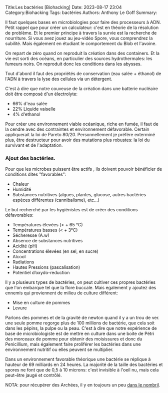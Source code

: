 Title:Les bactéries [Biohacking]
Date: 2023-08-17 23:04
Category:Biohacking
Tags: bactéries
Authors: Anthony Le Goff
Summary:

Il faut quelques bases en microbiologies pour faire des processeurs à ADN. Petit rappel que pour créer un calculateur: c'est en théorie de la résolution de problème. Et le premier principe à travers la survie est la recherche de nourriture. Si vous avez jouez au jeu-vidéo Spore, vous comprendrez la subilité. Mais également en étudiant le comportement du Blob et l'avoine. 

On repart de zéro quand on reproduit la création dans des containers. Et la vie est sorti des océans, en particulier des sources hydrothermales: les fumeurs noirs. On reproduit donc les conditions dans les abysses.

Tout d'abord il faut des propriétés de conservation (eau salée + éthanol) de l'ADN à travers la lyse des cellules via un détergent.

C'est à dire que notre couveuse de la création dans une batterie nucléaire doit être composé d'un électrolyte:

* 66% d'eau salée
* 22% Liquide vaiselle
* 4% d'ethanol

Pour créer une environnement viable océanique, riche en fumée, il faut de la cendre avec des contraintes et environnement défavorable. Certain appliquerait la loi de Pareto 80/20. Personnellement je préfére exterminé plus, être destructeur pour avoir des mutations plus robustes: la loi du survivant et de l'adaptation.

### Ajout des bactéries.

Pour que les microbes puissent être actifs , ils doivent pouvoir bénéficier de conditions dites "favorables":

* Chaleur
* Humidité
* Substances nutritives (algues, plantes, glucose, autres bactéries espèces différentes (cannibalisme), etc...)

Le but recherché par les hygiénistes est de créer des conditions défavorables:

* Températures élevées (> + 65 °C)
* Températures basses (< + 3°C)
* Sécheresse (A.w)
* Absence de substances nutritives
* Acidité (pH)
* Concentrations élevées (en sel, en sucre)
* Alcool
* Radiations
* Hautes Pressions (pascalisation)
* Potentiel d’oxydo-reduction

Il y a plusieurs types de bactéries, on peut cultiver ces propres bactéries que l'on embarque tel que la flore buccale. Mais egalement y ajoutez des ennemis qui proviennent de milieu de culture différent: 

* Mise en culture de pommes
* Levure

Parlons des pommes et de la gravité de newton quand il y a un trou de ver. une seule pomme regorge plus de 100 millions de bactérie, que cela soit dans les pépins, la pulpe ou la peau. C'est à dire que notre expérience de base de microbiologiste est de mettre en culture dans une boite de Pétri des morceaux de pomme pour obtenir des moisissures et donc du Penicillium, mais également faire proliférer les bactéries dans une environnement nutritif ou elles peuvent se multiplier.

Dans un environnement favorable théorique une bactérie se réplique à hauteur de 69 milliards en 24 heures. La majorité de la taille des bactéries et spores ne font que de 0,5 à 10 microns: c'est invisible à l'oeil nu, mais cela peut-être jaugé et contrôlé.


NOTA: pour récupérer des Archées, il y en toujours un peu [dans le nombril](https://www.topsante.com/medecine/votre-sante-vous/insolite/insolite-ce-qui-se-cache-vraiment-dans-notre-nombril-23583).